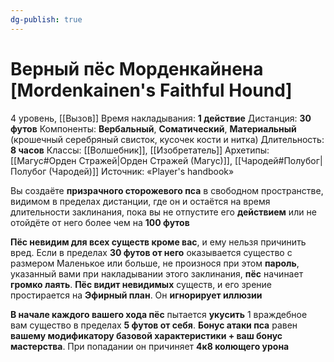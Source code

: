 ```yaml
---
dg-publish: true
---
```

# Верный пёс Морденкайнена [Mordenkainen's Faithful Hound]
4 уровень, [[Вызов]]
Время накладывания: **1 действие**
Дистанция: **30 футов**
Компоненты: **Вербальный**, **Соматический**, **Материальный** (крошечный серебряный свисток, кусочек кости и нитка)
Длительность: **8 часов**
Классы: [[Волшебник]], [[Изобретатель]]
Архетипы: [[Магус#Орден Стражей|Орден Стражей (Магус)]], [[Чародей#Полубог|Полубог (Чародей)]]
Источник: «Player's handbook»

Вы создаёте **призрачного сторожевого пса** в свободном пространстве, видимом в пределах дистанции, где он и остаётся на время длительности заклинания, пока вы не отпустите его **действием** или не отойдёте от него более чем на **100 футов**

**Пёс невидим для всех существ кроме вас**, и ему нельзя причинить вред. Если в пределах **30 футов от него** оказывается существо с размером Маленькое или больше, не произнося при этом **пароль**, указанный вами при накладывании этого заклинания, **пёс** начинает **громко лаять**. **Пёс видит невидимых** существ, и его зрение простирается на **Эфирный план**. Он **игнорирует иллюзии**

**В начале каждого вашего хода пёс** пытается **укусить** 1 враждебное вам существо в пределах **5 футов от себя**. **Бонус атаки пса** равен **вашему модификатору базовой характеристики + ваш бонус мастерства**. При попадании он причиняет **4к8 колющего урона**